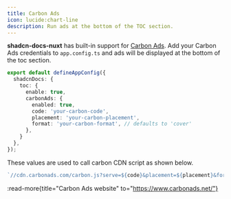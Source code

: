 ```yaml
---
title: Carbon Ads
icon: lucide:chart-line
description: Run ads at the bottom of the TOC section.
---
```


**shadcn-docs-nuxt** has built-in support for [Carbon Ads](https://www.carbonads.net/). Add your Carbon Ads credentials to `app.config.ts` and ads will be displayed at the bottom of the toc section.

```ts [app.config.ts]
export default defineAppConfig({
  shadcnDocs: {
    toc: {
      enable: true,
      carbonAds: {
        enabled: true,
        code: 'your-carbon-code',
        placement: 'your-carbon-placement',
        format: 'your-carbon-format', // defaults to 'cover'
      },
    }
  },
});
```

These values are used to call carbon CDN script as shown below.

```ts
`//cdn.carbonads.com/carbon.js?serve=${code}&placement=${placement}&format=${format}`;
```

:read-more{title="Carbon Ads website" to="https://www.carbonads.net/"}
